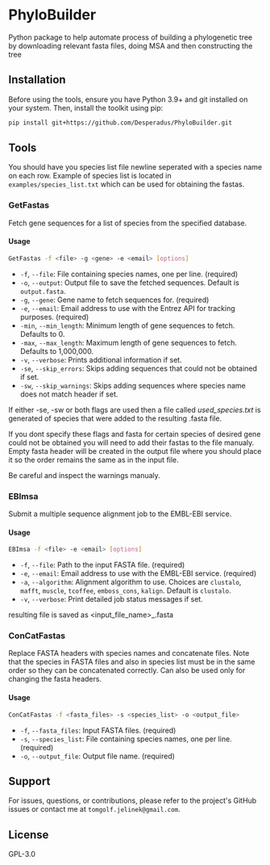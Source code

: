 # PhyloBuilder
Python package to help automate process of building a phylogenetic tree by downloading relevant fasta files, doing MSA and then constructing the tree

## Installation

Before using the tools, ensure you have Python 3.9+ and git installed on your system. Then, install the toolkit using pip:

```bash
pip install git+https://github.com/Desperadus/PhyloBuilder.git
```

## Tools

You should have you species list file newline seperated with a species name on each row.
Example of species list is located in `examples/species_list.txt` which can be used for obtaining the fastas.

### GetFastas

Fetch gene sequences for a list of species from the specified database.

#### Usage

```bash
GetFastas -f <file> -g <gene> -e <email> [options]
```

- `-f`, `--file`: File containing species names, one per line. (required)
- `-o`, `--output`: Output file to save the fetched sequences. Default is `output.fasta`.
- `-g`, `--gene`: Gene name to fetch sequences for. (required)
- `-e`, `--email`: Email address to use with the Entrez API for tracking purposes. (required)
- `-min`, `--min_length`: Minimum length of gene sequences to fetch. Defaults to 0.
- `-max`, `--max_length`: Maximum length of gene sequences to fetch. Defaults to 1,000,000.
- `-v`, `--verbose`: Prints additional information if set.
- `-se`, `--skip_errors`: Skips adding sequences that could not be obtained if set.
- `-sw`, `--skip_warnings`: Skips adding sequences where species name does not match header if set.

If either -se, -sw or both flags are used then a file called *used_species.txt* is generated of species that were added to the resulting .fasta file.

If you dont specify these flags and fasta for certain species of desired gene could not be obtained you will need to add their fastas to the file manualy.
Empty fasta header will be created in the output file where you should place it so the order remains the same as in the input file.

Be careful and inspect the warnings manualy.

### EBImsa

Submit a multiple sequence alignment job to the EMBL-EBI service.

#### Usage

```bash
EBImsa -f <file> -e <email> [options]
```

- `-f`, `--file`: Path to the input FASTA file. (required)
- `-e`, `--email`: Email address to use with the EMBL-EBI service. (required)
- `-a`, `--algorithm`: Alignment algorithm to use. Choices are `clustalo`, `mafft`, `muscle`, `tcoffee`, `emboss_cons`, `kalign`. Default is `clustalo`.
- `-v`, `--verbose`: Print detailed job status messages if set.

resulting file is saved as <input_file_name>_<algorithm>.fasta

### ConCatFastas

Replace FASTA headers with species names and concatenate files. Note that the species in FASTA files and also in species list must be in the same order so they can be concatenated correctly.
Can also be used only for changing the fasta headers.

#### Usage

```bash
ConCatFastas -f <fasta_files> -s <species_list> -o <output_file>
```

- `-f`, `--fasta_files`: Input FASTA files. (required)
- `-s`, `--species_list`: File containing species names, one per line. (required)
- `-o`, `--output_file`: Output file name. (required)

## Support

For issues, questions, or contributions, please refer to the project's GitHub issues or contact me at `tomgolf.jelinek@gmail.com`.

## License
GPL-3.0
